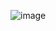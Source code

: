 ![image](https://github.com/balajisomasale/Complete-DevOps-Course/assets/35003840/81082d9e-cc26-4221-83b3-3d725f37620a)
